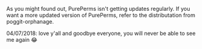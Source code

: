 As you might found out, PurePerms isn't getting updates regularly. If you want a more updated version of PurePerms, refer to the distributation from poggit-orphanage.

04/07/2018: love y'all and goodbye everyone, you will never be able to see me again 😂
